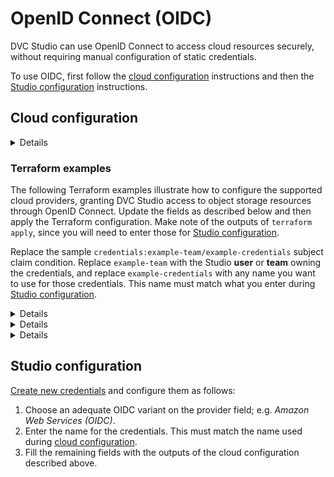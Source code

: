 # OpenID Connect (OIDC)

DVC Studio can use OpenID Connect to access cloud resources securely, without
requiring manual configuration of static credentials.

To use OIDC, first follow the [cloud configuration](#cloud-configuration)
instructions and then the [Studio configuration](#studio-configuration)
instructions.

## Cloud configuration

<details>

### Generic configuration details

- OpenID Connect Discovery URL:
  https://studio.datachain.ai/api/.well-known/openid-configuration

- Subject claim format: `credentials:{owner}/{name}` where `{owner}` is the name
  of the DVC Studio **user** or **team** owning the credentials, and `{name}` is
  the name of the DVC Studio
  [credentials](/doc/studio/user-guide/account-management#cloud-credentials).

</details>

### Terraform examples

The following Terraform examples illustrate how to configure the supported cloud
providers, granting DVC Studio access to object storage resources through OpenID
Connect. Update the fields as described below and then apply the Terraform
configuration. Make note of the outputs of `terraform apply`, since you will
need to enter those for [Studio configuration](#studio-configuration).

<admon type="tip">

Replace the sample `credentials:example-team/example-credentials` subject claim
condition. Replace `example-team` with the Studio **user** or **team** owning
the credentials, and replace `example-credentials` with any name you want to use
for those credentials. This name must match what you enter during
[Studio configuration](#studio-configuration).

</admon>

<details>

### Amazon Web Services

```hcl
terraform {
  required_providers {
    aws = {
      source  = "hashicorp/aws"
      version = "~> 4.16"
    }
  }

  required_version = ">= 1.2.0"
}

provider "aws" {
  region = "us-east-1"
}

locals {
  provider  = "studio.datachain.ai/api"
  condition = "credentials:example-team/example-credentials"
}

data "tls_certificate" "studio" {
  url = "https://${local.provider}"
}

data "aws_iam_policy_document" "studio_assume_role" {
  statement {
    effect  = "Allow"
    actions = ["sts:AssumeRoleWithWebIdentity"]

    principals {
      type        = "Federated"
      identifiers = [aws_iam_openid_connect_provider.studio.arn]
    }

    condition {
      test     = "StringLike"
      variable = "${aws_iam_openid_connect_provider.studio.url}:sub"
      values   = [local.condition]
    }
  }
}

data "aws_iam_policy_document" "studio" {
  statement {
    actions   = ["s3:*"]
    resources = ["*"]
  }
}

resource "aws_iam_openid_connect_provider" "studio" {
  url             = data.tls_certificate.studio.url
  client_id_list  = ["sts.amazonaws.com"]
  thumbprint_list = [data.tls_certificate.studio.certificates.0.sha1_fingerprint]
}

resource "aws_iam_role" "studio" {
  max_session_duration = 12 * 60 * 60 # 12 hours
  assume_role_policy   = data.aws_iam_policy_document.studio_assume_role.json

  inline_policy {
    name   = "studio"
    policy = data.aws_iam_policy_document.studio.json
  }
}

output "role_arn" {
  value = aws_iam_role.studio.arn
}
```

</details>
<details>

### Google Cloud

```hcl
terraform {
  required_providers {
    google = {
      source  = "hashicorp/google"
      version = "5.13.0"
    }
  }
}

provider "google" {
  project = "iterative-sandbox"
  region  = "us-central1"
}

locals {
  provider  = "studio.datachain.ai/api"
  condition = "credentials:example-team/example-credentials"
}

data "google_project" "current" {}

resource "google_project_organization_policy" "credential_lifetime_extension" {
  project    = data.google_project.current.project_id
  constraint = "constraints/iam.allowServiceAccountCredentialLifetimeExtension"

  list_policy {
    allow {
      all = true
    }
  }
}

resource "google_iam_workload_identity_pool" "studio" {
  workload_identity_pool_id = "iterative-studio"
}

resource "google_iam_workload_identity_pool_provider" "studio" {
  workload_identity_pool_provider_id = "studio"
  workload_identity_pool_id          = google_iam_workload_identity_pool.studio.workload_identity_pool_id

  attribute_mapping = {
    "google.subject" = "assertion.sub"
  }

  oidc {
    issuer_uri = "https://${local.provider}"
  }
}

resource "google_service_account" "studio" {
  account_id = "iterative-studio"
}

resource "google_service_account_iam_binding" "workload_identity_binding" {
  service_account_id = google_service_account.studio.name
  role               = "roles/iam.workloadIdentityUser"
  members            = ["principal://iam.googleapis.com/${google_iam_workload_identity_pool.studio.name}/subject/${local.condition}"]
}

resource "google_project_iam_member" "studio" {
  project = data.google_project.current.project_id
  role    = "roles/storage.admin"
  member  = "serviceAccount:${google_service_account.studio.email}"
}

output "workload_identity_provider" {
  value = google_iam_workload_identity_pool_provider.studio.name
}

output "service_account" {
  value = google_service_account.studio.email
}

output "project_id" {
  value = data.google_project.current.project_id
}
```

</details>
<details>

### Microsoft Azure

```hcl
terraform {
  required_providers {
    azurerm = {
      source  = "hashicorp/azurerm"
      version = "3.61.0"
    }
    azuread = {
      source  = "hashicorp/azuread"
      version = "2.30.0"
    }
  }
}

provider "azuread" {}

provider "azurerm" {
  features {}
}

locals {
  provider  = "studio.datachain.ai/api"
  condition = "credentials:example-team/example-credentials"
}

data "azuread_client_config" "current" {}
data "azurerm_subscription" "current" {}

resource "azuread_application" "studio" {
  display_name = "studio"

  api {
    requested_access_token_version = 2
  }
}

resource "azuread_service_principal" "studio" {
  client_id = azuread_application.studio.client_id
  owners    = [data.azuread_client_config.current.object_id]
}

resource "azuread_application_federated_identity_credential" "studio" {
  application_id = azuread_application.studio.id
  display_name   = azuread_application.studio.display_name
  audiences      = ["api://AzureADTokenExchange"]
  issuer         = "https://${local.provider}"
  subject        = local.condition
}

resource "azurerm_role_definition" "studio" {
  name  = azuread_application.studio.display_name
  scope = data.azurerm_subscription.current.id

  permissions {
    actions = [
      "Microsoft.Storage/storageAccounts/listKeys/action",
      "Microsoft.Storage/storageAccounts/read",
    ]
  }
}

resource "azurerm_role_assignment" "studio" {
  name               = azurerm_role_definition.studio.role_definition_id
  scope              = data.azurerm_subscription.current.id
  role_definition_id = azurerm_role_definition.studio.role_definition_resource_id
  principal_id       = azuread_service_principal.studio.object_id
}

output "azure_subscription_id" {
  value = basename(data.azurerm_subscription.current.id)
}

output "azure_tenant_id" {
  value = data.azurerm_subscription.current.tenant_id
}

output "azure_client_id" {
  value = azuread_application.studio.client_id
}
```

</details>

## Studio configuration

[Create new credentials](/doc/studio/user-guide/account-management#cloud-credentials)
and configure them as follows:

1. Choose an adequate OIDC variant on the provider field; e.g. _Amazon Web
   Services (OIDC)_.
2. Enter the name for the credentials. This must match the name used during
   [cloud configuration](#cloud-configuration).
3. Fill the remaining fields with the outputs of the cloud configuration
   described above.
